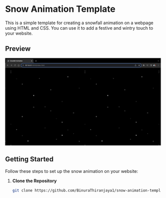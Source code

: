 # Snow Animation Template

This is a simple template for creating a snowfall animation on a webpage using HTML and CSS. You can use it to add a festive and wintry touch to your website.

## Preview

![Snow Animation Preview](screenshot.png)

## Getting Started

Follow these steps to set up the snow animation on your website:

1. **Clone the Repository**

   ```bash
   git clone https://github.com/BinuraThiranjaya1/snow-animation-template.git
